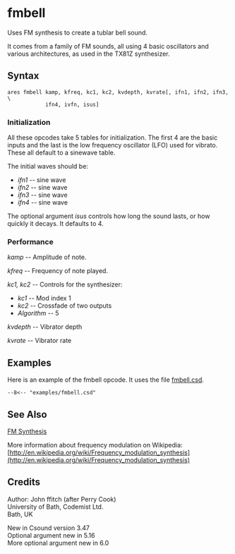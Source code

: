 <!--
id:fmbell
category:Signal Generators:FM Synthesis
-->
# fmbell
Uses FM synthesis to create a tublar bell sound.

It comes from a family of FM sounds, all using 4 basic oscillators and various architectures, as used in the TX81Z synthesizer.

## Syntax
```csound-orc
ares fmbell kamp, kfreq, kc1, kc2, kvdepth, kvrate[, ifn1, ifn2, ifn3, \
            ifn4, ivfn, isus]
```

### Initialization
All these opcodes take 5 tables for initialization. The first 4 are the basic inputs and the last is the low frequency oscillator (LFO) used for vibrato. These all default to a sinewave table.
  
The initial waves should be:

  * _ifn1_ -- sine wave  
  * _ifn2_ -- sine wave  
  * _ifn3_ -- sine wave  
  * _ifn4_ -- sine wave  
  
The optional argument _isus_ controls how long the sound lasts, or how quickly it decays.  It defaults to 4.

### Performance
_kamp_ -- Amplitude of note.
  
_kfreq_ -- Frequency of note played.
  
_kc1, kc2_ -- Controls for the synthesizer:

  * _kc1_ -- Mod index 1  
  * _kc2_ -- Crossfade of two outputs  
  * _Algorithm_ -- 5  
  
_kvdepth_ -- Vibrator depth
  
_kvrate_ -- Vibrator rate

## Examples
Here is an example of the fmbell opcode. It uses the file [fmbell.csd](../../examples/fmbell.csd).
``` csound-orc title="Example of the fmbell opcode." linenums="1"
--8<-- "examples/fmbell.csd"
```

## See Also
[FM Synthesis](../../siggen/fmsynth)
  
More information about frequency modulation on Wikipedia: [http://en.wikipedia.org/wiki/Frequency_modulation_synthesis](http://en.wikipedia.org/wiki/Frequency_modulation_synthesis)

## Credits
Author: John ffitch (after Perry Cook)  
University of Bath, Codemist Ltd.  
Bath, UK
  
New in Csound version 3.47  
Optional argument new in 5.16  
More optional argument new in 6.0
